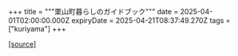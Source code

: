 +++
title = """栗山町暮らしのガイドブック"""
date = 2025-04-01T02:00:00.000Z
expiryDate = 2025-04-21T08:37:49.270Z
tags = ["kuriyama"]
+++


[[source]](https://www.town.kuriyama.hokkaido.jp/soshiki/28/20967.html)
